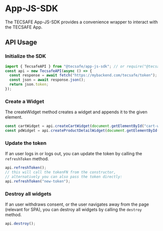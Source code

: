 # App-JS-SDK

The TECSAFE App-JS-SDK provides a convenience wrapper to interact with the TECSAFE App.

## API Usage

### Initialize the SDK

```js
import { TecsafeAPI } from "@tecsafe/app-js-sdk"; // or require("@tecsafe/app-js-sdk");
const api = new TecsafeAPI(async () => {
  const response = await fetch("https://mybackend.com/tecsafe/token");
  const json = await response.json();
  return json.token;
});
```

### Create a Widget

The createWidget method creates a widget and appends it to the given element.

```js
const cartWidget = api.createCartWidget(document.getElementById("cart-widget"));
const pdWidget = api.createProductDetailWidget(document.getElementById("product-detail-widget"));
```

### Update the token

If an user logs in or logs out, you can update the token by calling the `refreshToken` method.

```js
api.refreshToken();
// this will call the tokenFN from the constructor,
// alternatively you can also pass the token directly:
api.refreshToken("new-token");
```

### Destroy all widgets

If an user withdraws consent, or the user navigates away from the page (relevant for SPA), you can destroy all widgets by calling the `destroy` method.

```js
api.destroy();
```
